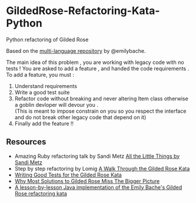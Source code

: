 # GildedRose-Refactoring-Kata-Python
Python refactoring of Gilded Rose

Based on the [multi-language repository](https://github.com/emilybache/GildedRose-Refactoring-Kata) by @emilybache.

The main idea of this problem , you are working with legacy code with no tests !
You are asked to add a feature , and handed the code requirements .  
To add a feature, you must :  
1. Understand requirements  
2. Write a good test suite   
3. Refactor code without breaking and never altering Item class otherwise a goblin devloper will devour you .  
(This is meant to impose constrain on you so you respect the interface and do not break other legacy code that depend on it)  
4. Finally add the feature !!  

## Resources
- Amazing Ruby refactoring talk by Sandi Metz [All the Little Things by Sandi Metz](https://www.youtube.com/watch?v=8bZh5LMaSmE&t=1228s)
- Step by step refactoring by Lomig [A Walk Through the Gilded Rose Kata](https://dev.to/lomig/a-walk-through-the-gilded-rose-kata-pt-1-do-not-break-anything-23b1)
- [Writing Good Tests for the Gilded Rose Kata](https://coding-is-like-cooking.info/2013/03/writing-good-tests-for-the-gilded-rose-kata/)
- [Why Most Solutions to Gilded Rose Miss The Bigger Picture](http://iamnotmyself.com/2012/12/08/why-most-solutions-to-gilded-rose-miss-the-bigger-picture/)
- [A lesson-by-lesson Java implementation of the Emily Bache's Gilded Rose refactoring kata](https://github.com/d215steinberg/GildedRose-Java)

